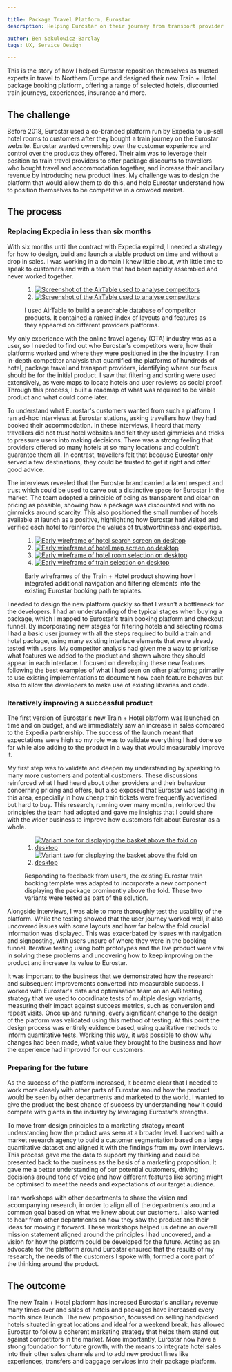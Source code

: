 ```yaml
---

title: Package Travel Platform, Eurostar
description: Helping Eurostar on their journey from transport provider to travel company

author: Ben Sekulowicz-Barclay
tags: UX, Service Design

---
```


This is the story of how I helped Eurostar reposition themselves as trusted experts in travel to Northern Europe and designed their new Train + Hotel package booking platform, offering a range of selected hotels, discounted train journeys, experiences, insurance and more.

## The challenge

Before 2018, Eurostar used a co-branded platform run by Expedia to up-sell hotel rooms to customers after they bought a train journey on the Eurostar website. Eurostar wanted ownership over the customer experience and control over the products they offered. Their aim was to leverage their position as train travel providers to offer package discounts to travellers who bought travel and accommodation together, and increase their ancillary revenue by introducing new product lines. My challenge was to design the platform that would allow them to do this, and help Eurostar understand how to position themselves to be competitive in a crowded market.

## The process

### Replacing Expedia in less than six months

With six months until the contract with Expedia expired, I needed a strategy for how to design, build and launch a viable product on time and without a drop in sales. I was working in a domain I knew little about, with little time to speak to customers and with a team that had been rapidly assembled and never worked together.

<figure>
  <div class="blobs blobs-1_up@mobile blobs-2_up@fablet blobs-2_up@tablet_portrait blobs-2_up@tablet_landscape blobs-2_up@laptop blobs-2_up@cinema">
    <ol class="blobs_list">
      <li class="blobs_node">
        <a class="blobs_anchor" href="/assets/images/20190402/01_01@cinema.png" target="_blank">
          <picture>
            <source media="(min-width:667px) and (max-width:767px)" srcset="/assets/images/20190402/01_01@fablet.png">
            <source media="(min-width:768px) and (max-width:1023px)" srcset="/assets/images/20190402/01_01@tablet_portrait.png">
            <source media="(min-width:1024px) and (max-width:1279px)" srcset="/assets/images/20190402/01_01@tablet_landscape.png">
            <source media="(min-width:1280px) and (max-width:1439px)" srcset="/assets/images/20190402/01_01@laptop.png">
            <source media="(min-width:1440px)" srcset="/assets/images/20190402/01_01@cinema.png">
            <img src="/assets/images/20190402/01_01@mobile.png" alt="Screenshot of the AirTable used to analyse competitors" />
          </picture>
        </a>
      </li>
      <li class="blobs_node">
        <a class="blobs_anchor" href="/assets/images/20190402/01_02@cinema.png" target="_blank">
          <picture>
            <source media="(min-width:667px) and (max-width:767px)" srcset="/assets/images/20190402/01_02@fablet.png">
            <source media="(min-width:768px) and (max-width:1023px)" srcset="/assets/images/20190402/01_02@tablet_portrait.png">
            <source media="(min-width:1024px) and (max-width:1279px)" srcset="/assets/images/20190402/01_02@tablet_landscape.png">
            <source media="(min-width:1280px) and (max-width:1439px)" srcset="/assets/images/20190402/01_02@laptop.png">
            <source media="(min-width:1440px)" srcset="/assets/images/20190402/01_02@cinema.png">
            <img src="/assets/images/20190402/01_02@mobile.png" alt="Screenshot of the AirTable used to analyse competitors" />
          </picture>
        </a>
      </li>
    </ol>
  </div>
  <figcaption>I used AirTable to build a searchable database of competitor products. It contained a ranked index of layouts and features as they appeared on different providers platforms.</figcaption>
</figure>

My only experience with the online travel agency (OTA) industry was as a user, so I needed to find out who Eurostar's competitors were, how their platforms worked and where they were positioned in the the industry. I ran in-depth competitor analysis that quantified the platforms of hundreds of hotel, package travel and transport providers, identifying where our focus should be for the initial product. I saw that filtering and sorting were used extensively, as were maps to locate hotels and user reviews as social proof. Through this process, I built a roadmap of what was required to be viable product and what could come later.

To understand what Eurostar's customers wanted from such a platform, I ran ad-hoc interviews at Eurostar stations, asking travellers how they had booked their accommodation. In these interviews, I heard that many travellers did not trust hotel websites and felt they used gimmicks and tricks to pressure users into making decisions. There was a strong feeling that providers offered so many hotels at so many locations and couldn't guarantee them all. In contrast, travellers felt that because Eurostar only served a few destinations, they could be trusted to get it right and offer good advice. 

The interviews revealed that the Eurostar brand carried a latent respect and trust which could be used to carve out a distinctive space for Eurostar in the market. The team adopted a principle of being as transparent and clear on pricing as possible, showing how a package was discounted and with no gimmicks around scarcity. This also positioned the small number of hotels available at launch as a positive, highlighting how Eurostar had visited and verified each hotel to reinforce the values of trustworthiness and expertise.

<figure>
  <div class="blobs blobs-1_up@mobile blobs-2_up@fablet blobs-2_up@tablet_portrait blobs-2_up@tablet_landscape blobs-2_up@laptop blobs-2_up@cinema">
    <ol class="blobs_list">
      <li class="blobs_node">
        <a class="blobs_anchor" href="/assets/images/20190402/02_01@cinema.png" target="_blank">
          <picture>
            <source media="(min-width:667px) and (max-width:767px)" srcset="/assets/images/20190402/02_01@fablet.png">
            <source media="(min-width:768px) and (max-width:1023px)" srcset="/assets/images/20190402/02_01@tablet_portrait.png">
            <source media="(min-width:1024px) and (max-width:1279px)" srcset="/assets/images/20190402/02_01@tablet_landscape.png">
            <source media="(min-width:1280px) and (max-width:1439px)" srcset="/assets/images/20190402/02_01@laptop.png">
            <source media="(min-width:1440px)" srcset="/assets/images/20190402/02_01@cinema.png">
            <img src="/assets/images/20190402/02_01@mobile.png" alt="Early wireframe of hotel search screen on desktop" />
          </picture>
        </a>
      </li>
      <li class="blobs_node">
        <a class="blobs_anchor" href="/assets/images/20190402/02_02@cinema.png" target="_blank">
          <picture>
            <source media="(min-width:667px) and (max-width:767px)" srcset="/assets/images/20190402/02_02@fablet.png">
            <source media="(min-width:768px) and (max-width:1023px)" srcset="/assets/images/20190402/02_02@tablet_portrait.png">
            <source media="(min-width:1024px) and (max-width:1279px)" srcset="/assets/images/20190402/02_02@tablet_landscape.png">
            <source media="(min-width:1280px) and (max-width:1439px)" srcset="/assets/images/20190402/02_02@laptop.png">
            <source media="(min-width:1440px)" srcset="/assets/images/20190402/02_02@cinema.png">
            <img src="/assets/images/20190402/02_02@mobile.png" alt="Early wireframe of hotel map screen on desktop" />
          </picture>
        </a>
      </li>
      <li class="blobs_node">
        <a class="blobs_anchor" href="/assets/images/20190402/02_03@cinema.png" target="_blank">
          <picture>
            <source media="(min-width:667px) and (max-width:767px)" srcset="/assets/images/20190402/02_03@fablet.png">
            <source media="(min-width:768px) and (max-width:1023px)" srcset="/assets/images/20190402/02_03@tablet_portrait.png">
            <source media="(min-width:1024px) and (max-width:1279px)" srcset="/assets/images/20190402/02_03@tablet_landscape.png">
            <source media="(min-width:1280px) and (max-width:1439px)" srcset="/assets/images/20190402/02_03@laptop.png">
            <source media="(min-width:1440px)" srcset="/assets/images/20190402/02_03@cinema.png">
            <img src="/assets/images/20190402/02_03@mobile.png" alt="Early wireframe of hotel room selection on desktop" />
          </picture>
        </a>
      </li>      
      <li class="blobs_node">
        <a class="blobs_anchor" href="/assets/images/20190402/02_04@cinema.png" target="_blank">
          <picture>
            <source media="(min-width:667px) and (max-width:767px)" srcset="/assets/images/20190402/02_04@fablet.png">
            <source media="(min-width:768px) and (max-width:1023px)" srcset="/assets/images/20190402/02_04@tablet_portrait.png">
            <source media="(min-width:1024px) and (max-width:1279px)" srcset="/assets/images/20190402/02_04@tablet_landscape.png">
            <source media="(min-width:1280px) and (max-width:1439px)" srcset="/assets/images/20190402/02_04@laptop.png">
            <source media="(min-width:1440px)" srcset="/assets/images/20190402/02_04@cinema.png">
            <img src="/assets/images/20190402/02_04@mobile.png" alt="Early wireframe of train selection on desktop" />
          </picture>
        </a>
      </li>
    </ol>
  </div>
  
  <figcaption>Early wireframes of the Train + Hotel product showing how I integrated additional navigation and filtering elements into the existing Eurostar booking path templates.</figcaption>
</figure>

I needed to design the new platform quickly so that I wasn't a bottleneck for the developers. I had an understanding of the typical stages when buying a package, which I mapped to Eurostar's train booking platform and checkout funnel. By incorporating new stages for filtering hotels and selecting rooms I had a basic user journey with all the steps required to build a train and hotel package, using many existing interface elements that were already tested with users. My competitor analysis had given me a way to prioritise what features we added to the product and shown where they should appear in each interface. I focused on developing these new features following the best examples of what I had seen on other platforms; primarily to use existing implementations to document how each feature behaves but also to allow the developers to make use of existing libraries and code. 

### Iteratively improving a successful product

The first version of Eurostar's new Train + Hotel platform was launched on time and on budget, and we immediately saw an increase in sales compared to the Expedia partnership. The success of the launch meant that expectations were high so my role was to validate everything I had done so far while also adding to the product in a way that would measurably improve it.

My first step was to validate and deepen my understanding by speaking to many more customers and potential customers. These discussions reinforced what I had heard about other providers and their behaviour concerning pricing and offers, but also exposed that Eurostar was lacking in this area, especially in how cheap train tickets were frequently advertised but hard to buy. This research, running over many months, reinforced the principles the team had adopted and gave me insights that I could share with the wider business to improve how customers felt about Eurostar as a whole. 

<figure>
  <div class="blobs blobs-1_up@mobile blobs-2_up@fablet blobs-2_up@tablet_portrait blobs-2_up@tablet_landscape blobs-2_up@laptop blobs-2_up@cinema">
    <ol class="blobs_list">
      <li class="blobs_node">
        <a class="blobs_anchor" href="/assets/images/20190402/03_01@cinema.png">
          <picture>
            <source media="(min-width:667px) and (max-width:767px)" srcset="/assets/images/20190402/03_01@fablet.png">
            <source media="(min-width:768px) and (max-width:1023px)" srcset="/assets/images/20190402/03_01@tablet_portrait.png">
            <source media="(min-width:1024px) and (max-width:1279px)" srcset="/assets/images/20190402/03_01@tablet_landscape.png">
            <source media="(min-width:1280px) and (max-width:1439px)" srcset="/assets/images/20190402/03_01@laptop.png">
            <source media="(min-width:1440px)" srcset="/assets/images/20190402/03_01@cinema.png">
            <img src="/assets/images/20190402/03_01@mobile.png" alt="Variant one for displaying the basket above the fold on desktop" />
          </picture>
        </a>
      </li>      
      <li class="blobs_node">
        <a class="blobs_anchor" href="/assets/images/20190402/03_02@cinema.png">
          <picture>
            <source media="(min-width:667px) and (max-width:767px)" srcset="/assets/images/20190402/03_02@fablet.png">
            <source media="(min-width:768px) and (max-width:1023px)" srcset="/assets/images/20190402/03_02@tablet_portrait.png">
            <source media="(min-width:1024px) and (max-width:1279px)" srcset="/assets/images/20190402/03_02@tablet_landscape.png">
            <source media="(min-width:1280px) and (max-width:1439px)" srcset="/assets/images/20190402/03_02@laptop.png">
            <source media="(min-width:1440px)" srcset="/assets/images/20190402/03_02@cinema.png">
            <img src="/assets/images/20190402/03_02@mobile.png" alt="Variant two for displaying the basket above the fold on desktop" />
          </picture>
        </a>
      </li>
    </ol>
  </div>
  <figcaption>Responding to feedback from users, the existing Eurostar train booking template was adapted to incorporate a new  component displaying the package prominently above the fold. These two variants were tested as part of the solution.</figcaption>
</figure>

Alongside interviews, I was able to more thoroughly test the usability of the platform. While the testing showed that the user journey worked well, it also uncovered issues with some layouts and how far below the fold crucial information was displayed. This was exacerbated by issues with navigation and signposting, with users unsure of where they were in the booking funnel. Iterative testing using both prototypes and the live product were vital in solving these problems and uncovering how to keep improving on the product and increase its value to Eurostar.

It was important to the business that we demonstrated how the research and subsequent improvements converted into measurable success. I worked with Eurostar's data and optimisation team on an A/B testing strategy that we used to coordinate tests of multiple design variants, measuring their impact against success metrics, such as conversion and repeat visits. Once up and running, every significant change to the design of the platform was validated using this method of testing. At this point the design process was entirely evidence based, using qualitative methods to inform quantitative tests. Working this way, it was possible to show why changes had been made, what value they brought to the business and how the experience had improved for our customers.

### Preparing for the future

As the success of the platform increased, it became clear that I needed to work more closely with other parts of Eurostar around how the product would be seen by other departments and marketed to the world. I wanted to give the product the best chance of success by understanding how it could compete with giants in the industry by leveraging Eurostar's strengths.

To move from design principles to a marketing strategy meant understanding how the product was seen at a broader level. I worked with a market research agency to build a customer segmentation based on a large quantitative dataset and aligned it with the findings from my own interviews. This process gave me the data to support my thinking and could be presented back to the business as the basis of a marketing proposition. It gave me a better understanding of our potential customers, driving decisions around tone of voice and how different features like sorting might be optimised to meet the needs and expectations of our target audience.

I ran workshops with other departments to share the vision and accompanying research, in order to align all of the departments around a common goal based on what we knew about our customers. I also wanted to hear from other departments on how they saw the product and their ideas for moving it forward. These workshops helped us define an overall mission statement aligned around the principles I had uncovered, and a vision for how the platform could be developed for the future. Acting as an advocate for the platform around Eurostar ensured that the results of my research, the needs of the customers I spoke with, formed a core part of the thinking around the product. 

## The outcome

The new Train + Hotel platform has increased Eurostar's ancillary revenue many times over and sales of hotels and packages have increased every month since launch. The new proposition, focussed on selling handpicked hotels situated in great locations and ideal for a weekend break, has allowed Eurostar to follow a coherent marketing strategy that helps them stand out against competitors in the market. More importantly, Eurostar now have a strong foundation for future growth, with the means to integrate hotel sales into their other sales channels and to add new product lines like experiences, transfers and baggage services into their package platform. 